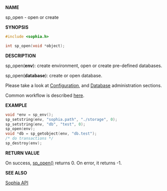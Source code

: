 
**NAME**

sp\_open - open or create

**SYNOPSIS**

```C
#include <sophia.h>

int sp_open(void *object);
```

**DESCRIPTION**

sp\_open(**env**): create environment, open or create pre-defined databases.

sp\_open(**database**): create or open database.

Please take a look at [Configuration](../tutorial/configuration.md),
and [Database](../admin/database.md) administration sections.

Common workflow is described [here](../tutorial/workflow.md).

**EXAMPLE**

```C
void *env = sp_env();
sp_setstring(env, "sophia.path", "./storage", 0);
sp_setstring(env, "db", "test", 0);
sp_open(env);
void *db = sp_getobject(env, "db.test");
/* do transactions */
sp_destroy(env);
```

**RETURN VALUE**

On success, [sp\_open()](sp_open.md) returns 0. On error, it returns -1.

**SEE ALSO**

[Sophia API](../tutorial/api.md)
